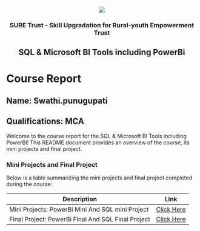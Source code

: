 <!-- PROJECT LOGO -->
<br />

<div align="center">
   <img src='https://user-images.githubusercontent.com/73131499/166115643-d3187f47-d38f-41b2-ae42-5ecbbc60de14.png' />


<h3 align="center">SURE Trust - Skill Upgradation for Rural-youth Empowerment Trust</h3>
  <h2> SQL & Microsoft BI Tools including PowerBi </h2>
</div>

# Course Report

## Name: Swathi.punugupati

## Qualifications: MCA

Welcome to the course report for the SQL & Microsoft BI Tools including PowerBi! This README document provides an overview of the course, its mini projects and final project.

### Mini Projects and Final Project

Below is a table summarizing the mini projects and final project completed during the course:

| Description                               | Link                                    |
|-------------------------------------------|-----------------------------------------|
| Mini Projects: PowerBi Mini And SQL mini Project| [Click Here](https://github.com/sure-trust/G11_SQL-PowerBI/tree/main/Mini%20Projects/Swathi%20Punugupati)|
| Final Project: PowerBi Final And SQL Final Project| [Click Here](https://github.com/swathi-puunugupati/G11_SQL-PowerBI/tree/main/Final%20Capstone%20Project/Swathi%20Punugupati)|